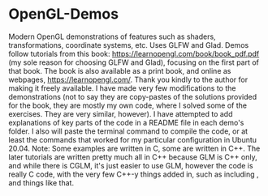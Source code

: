 # OpenGL-Demos
Modern OpenGL demonstrations of features such as shaders, transformations, coordinate systems, etc. Uses GLFW and Glad.
Demos follow tutorials from this book: https://learnopengl.com/book/book_pdf.pdf (my sole reason for choosing GLFW and Glad), focusing on the first part of that book.
The book is also available as a print book, and online as webpages, https://learnopengl.com/. Thank you kindly to the author for making it freely available.
I have made very few modifications to the demonstrations (not to say they are copy-pastes of the solutions provided for the book, they are mostly my own code, where I solved some of the exercises. They are very similar, however). I have attempted to add explanations of key parts of the code in a README file in each demo's folder. I also will paste the terminal command to compile the code, or at least the commands that worked for my particular configuration in Ubuntu 20.04.
Note: Some examples are written in C, some are written in C++. The later tutorials are written pretty much all in C++ because GLM is C++ only, and while there is CGLM, it's just easier to use GLM, however the code is really C code, with the very few C++-y things added in, such as including <iostream>, and things like that.
